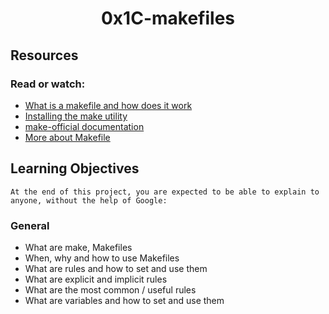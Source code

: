# <center>0x1C-makefiles</center>

## Resources
### Read or watch:

* [What is a makefile and how does it work](https://intranet.alxswe.com/rltoken/pWZA00v30Bk4bNIv9atGeg)
* [Installing the make utility](https://intranet.alxswe.com/rltoken/1AUviCUw3TrznESzWbrKAQ)
* [make-official documentation](https://intranet.alxswe.com/rltoken/vQFeXLq1izNua2z2dVl5Yg)
* [More about Makefile](https://intranet.alxswe.com/rltoken/moIpBFMN3sJcVMNn5VIFlA)

## Learning Objectives
	At the end of this project, you are expected to be able to explain to anyone, without the help of Google:

### General
* What are make, Makefiles
* When, why and how to use Makefiles
* What are rules and how to set and use them
* What are explicit and implicit rules
* What are the most common / useful rules
* What are variables and how to set and use them
